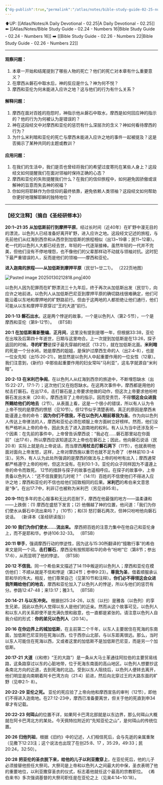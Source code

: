 ```yaml
---
{"dg-publish":true,"permalink":"/atlas/notes/bible-study-guide-02-25-numbers-20/"}
---
```


⬆️UP: [[Atlas/Notes/A Daily Devotional - 02.25\|A Daily Devotional - 02.25]]
⬅️ [[Atlas/Notes/Bible Study Guide - 02.24 - Numbers 16\|Bible Study Guide - 02.24 - Numbers 16]]
➡️ [[Bible Study Guide - 02.26 - Numbers 22\|Bible Study Guide - 02.26 - Numbers 22]] 

---

#### 观察问题：

1. 本章一开始和结尾提到了哪些人物的死亡？他们的死亡对本章有什么重要意义？
2. 在摩西从磐石中取水后，神的反应是什么？神为何不悦？
3. 摩西和亚伦为何未能进入应许之地？这与他们的行为有什么关系？

#### 解释问题：

1. 摩西在面对百姓的抱怨时，神指示他从磐石中取水，摩西是如何回应神的指示的？他的行为为何被认为是错误的？
2. 神在这段经文中对摩西和亚伦的惩罚有什么深层次的含义？神如何看待摩西的行为？
3. 为什么米利暗和亚伦的死亡与摩西未能进入应许之地的事件一起被提及？这是否揭示了某种共同的主题或教训？

#### 应用问题：

1. 在我们的生活中，我们是否也曾经将我们的希望过度寄托在某些人身上？这段经文如何提醒我们在面对领袖时保持正确的心态？
2. 摩西和亚伦的失败提醒我们什么？在我们的信仰旅程中，如何避免因骄傲或误解神的旨意而失去神的祝福？
3. 你如何将耶稣作为你信仰的最终依靠，避免依赖人类领袖？这段经文如何帮助你更好地理解耶稣的独特地位？

---
### 【经文注释】（摘自《圣经研修本》）

**20:1~21:35** **从加低斯前行到摩押平原**。经过长时间（近40年）在旷野中漫无目的的漂流，以色列人已经准备好离开旷野，进入应许之地。这段经文记述的旅程，与先前他们从红海到西奈和从西奈到加低斯的旅程相似（出13~19章；民11~12章）。老一代的以色列人大都已经去世，年轻的一代逐渐接棒。虽然年轻的一代并不完美，但他们没有不停地埋怨，也不像他们的父辈那样动不动就与领袖对抗。这时犯下最严重错误的人，反而是他们的领袖——摩西和亚伦。

**进入迦南的旅程——从加低斯到摩押平原**（民廿1~廿二1）。 （222页地图）

![Pasted image 20250130212818.png|400](/img/user/Atlas/Utilities/Images/Pasted%20image%2020250130212818.png)

以色列人因为犯罪而在旷野漂流三十九年后，终于再次从加低斯出发（民廿1），向应许之地前进。以色列人从加低斯巴尼亚到摩押平原的确切路线很难确定，他们可能沿着以东地和摩押地的旷野路前行。但由于这两地的人都拒绝让他们通行，他们可能从以东和摩押平原穿过“王的大道”前行。

**20:1-13 磐石出水**。这是两个悖逆的故事，一个是以色列人（第2-5节），一个是摩西和亚伦（第9-12节）。 （BTSB）

**20:1** **在加低斯重新整编**。**正月间**，这里没有提到是哪一年，但根据33:38，亚伦在出埃及后第四十年逝世，日期与这里吻合。上一次提到加低斯是在13:26，探子返回的时候。**寻的旷野**是探子最先穿越的地区（13:21），就在加低斯北面。**米利暗**的死是一个分水岭。她是摩西的姐姐，是保护过摩西生命的人（出2:4-8），也是一位女先知（出15:20-21）。她显然是以色列人中起重要作用的一位女性（12章）。我们注意到，《新约》中那些起重要作用的妇女常叫“马利亚”，这名字就源自“米利暗”。

**20:2-13 在米利巴争闹**。在以色列人从红海到西奈的旅途中，不断埋怨缺水（出15:22-27，17:1-7）；这次他们又在抱怨缺水。在这两次事件中，摩西都是用他的杖击打磐石。在出17:6，击打磐石是上帝要求他做的动作，但这次上帝要求他吩咐磐石发出水来（20:8）。摩西违背了上帝的指示，因而受责罚，不得**领这会众进我所赐给他们的地去**（2节）。从表面上看，这是一个很小的错误，所以有人认为令上帝不悦的是摩西的愤怒（见10节）。但12节似乎清楚表明，真正的原因是摩西未能谨遵上帝的命令：**因为你们不信我，不在以色列人眼前尊我为圣**。作为向以色列人传达上帝律法的人，摩西和亚伦必须在顺服上帝方面树立好榜样。然而，他们没有严格听从上帝的命令，因此失去了进入迦南地的权利。有人认为当中还涉及另一个因素：在先前的事件中，上帝曾告诉摩西说：“我必在……磐石那里站在你面前”（出17:6），所以摩西应该知道这次上帝也在磐石上；因此，他向磐石说话（民20:8）实际上就是向上帝说话，而当摩西**用杖击打磐石两下**（11节），也就表明他面对面向上帝发怒，这样，上帝对摩西施以重罚也就不足为奇了（参林前10:3-4注）。另外，有人认为此处所强调的是摩西的做法与上帝的吩咐有出入；摩西通常都严格遵守上帝的吩咐，但这次没有。在利10:1-3，亚伦的众子同样因为不谨遵上帝的命令而致死。 12节的措辞与探子的故事也遥相呼应。在探子的故事中，上帝责备以色列人：“还不信我要到几时呢？”（14:11）百姓的不信使他们不得进入应许之地；摩西和亚伦的不信也给他们招致相同的后果。**米利巴**的希伯来文意思是“争”。在出17:7中，利非订也被称为米利巴（另见诗95:8）。

**20:9-11**在多年的忠心服事和无比的忍耐下，摩西在他最强的地方——温柔谦和——上跌倒：(1) 摩西在盛怒下发言；(2) 他僭越了神的位置，他问道：「我们为你们使水从磐石中流出来吗？」（10节）；和(3) 怒打磐石两次，但神只吩咐他向磐石说话。 （新译本《圣经研读版》）

**20:10** **我们为你们使水……流出来。** 摩西把百姓的注意力集中在他自己和亚伦身上，而不是耶和华。参诗106:32-33。 （BTSB）

**20:11 举手**，强调摩西行动的悖逆性，因为这与15:30所翻译的“擅敢行事”的希伯来文是同一个词。**击打磐石**，摩西没有按照耶和华的命令“吩咐”它（第8节；参出17:6），从而显明了他的悖逆。 （BTSB）

**20:12 不信我**。同一个希伯来文描述了14:11中叛逆的以色列人；摩西和亚伦在模仿他们：不顺从就是不信和悖逆（第24节；参申9:23）。**尊我为圣**，借着顺服承认耶和华的伟大。相反，他们尊荣自己（见第10节和注释）。**你们必不得领这会众进我所赐给他们的地去**，摩西和亚伦加入了以色列人的悖逆，所以与他们的惩罚有分。参路12:47-48；来13:17；雅3:1。 （BTSB）

**20:14-21** **与以东冲突。** 根据创25:24-26，以东（以扫）是雅各（以色列）的孪生兄弟，因此以色列人觉得以东人是他们的近亲。然而从这个故事可见，以色列人和以东人的关系即使不是充满仇恨和敌意，也一直都是紧张的。请注意以色列人自我介绍的形式：**你的弟兄以色列人**（20:14）。

**20:16** **在你边界上的城加低斯**，在主前第二个千年，以东人主要居住在死海的东南面，加低斯巴尼亚则在死海以西，位于西奈山北部，与以东距离很远。那么，当时以东人可能住在死海以西，又或者这里的加低斯不是加低斯巴尼亚，而是另一个加低斯。

**20:17-21** **大道**（《和修》“王的大路”）是一条从大马士革通往阿拉伯的主要贸易线路，这条路穿过以东的心脏地带，位于死海东南面的高山地区。以色列人想要抄这条南北方向的近道，去到死海的北边。受到以东人阻挠后，以色列人便转去离开，他们明显是向南朝着阿卡巴湾方向（21:4）前进，然后向北穿过王的大路东面的旷野（见申2:1- 8）。

**20:22-29** **亚伦之死。** 亚伦的死应验了上帝向他和摩西宣告的审判（12节），即他们不得进入迦南地。在27:12-23中，摩西已准备要离世，但关于他的死直到申34章才有记载。

**20:22-23** **何珥山**的位置不详，如果阿卡巴湾北部就是以东边界，那么何珥山大概就在阿卡巴湾北方的某处。今天佩特拉附近的“先知亚伦之山”，是何珥山的传统位置。

**20:26** **归他列祖**，根据《旧约》中的记述，人们相信死后，会与先逝的亲属重聚（见撒下12:23注；这个说法也出现了在创25:8、17 ，35:29，49:33；民20:24，32:50）。

**20:28** **把亚伦的圣衣脱下来，给他的儿子以利亚撒穿上**，在亚伦死后，他的儿子必须接替他担任大祭司。大祭司是上帝和以色列人之间最大的中保，圣衣表明了他的重要地位，以利亚撒穿圣衣的仪式，标志着他就任这个最高的宗教职位。 《希伯来书》多次强调基督的大祭司职任是在亚伦之上（见来4:14~10:18）。